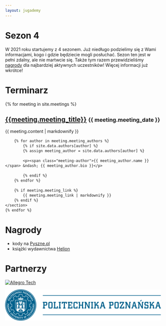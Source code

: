 ```yaml
---
layout: jugademy
---
```


# Sezon 4

W 2021 roku startujemy z 4 sezonem. Już niedługo podzielimy się z Wami informacjami, kogo i gdzie
będziecie mogli posłuchać. Sezon ten jest w pełni zdalny, ale nie martwcie się. Także tym razem
przewidzieliśmy [nagrody](#nagrody) dla najbardziej aktywnych uczestników! Więcej informacji już wkrótce!

# Terminarz

<div>
    {% for meeting in site.meetings %}
    <section>
        <h2 id="{{meeting.meeting_title | slugify }}">
            <a href="#{{ meeting.meeting_title | slugify }}">{{meeting.meeting_title}}</a>
            <small>{{ meeting.meeting_date }}</small>
        </h2>
        {{ meeting.content | markdownify }}
        
        {% for author in meeting.meeting_authors %}
            {% if site.data.authors[author] %}
            {% assign meeting_author = site.data.authors[author] %}

            <p><span class="meeting-author">{{ meeting_author.name }}</span> &ndash; {{ meeting_author.bio }}</p>
        
            {% endif %}
        {% endfor %}
        
        {% if meeting.meeting_link %}
            {{ meeting.meeting_link | markdownify }}
        {% endif %}
    </section>
    {% endfor %}
</div>

# Nagrody

- kody na [Pyszne.pl](https://pyszne.pl)
- książki wydawnictwa [Helion](https://helion.pl/)

# Partnerzy

[![Allegro Tech](https://allegro.tech/img/allegro-tech.svg)](https://allegro.tech)

[![Politechnika Poznańska](/assets/img/politechnika-poznanska.png)](https://www.put.poznan.pl/)